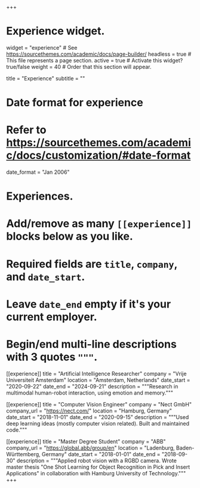 +++
# Experience widget.
widget = "experience"  # See https://sourcethemes.com/academic/docs/page-builder/
headless = true  # This file represents a page section.
active = true  # Activate this widget? true/false
weight = 40  # Order that this section will appear.

title = "Experience"
subtitle = ""

# Date format for experience
#   Refer to https://sourcethemes.com/academic/docs/customization/#date-format
date_format = "Jan 2006"

# Experiences.
#   Add/remove as many `[[experience]]` blocks below as you like.
#   Required fields are `title`, `company`, and `date_start`.
#   Leave `date_end` empty if it's your current employer.
#   Begin/end multi-line descriptions with 3 quotes `"""`.

[[experience]]
  title = "Artificial Intelligence Researcher"
  company = "Vrije Universiteit Amsterdam"
  location = "Amsterdam, Netherlands"
  date_start = "2020-09-22"
  date_end = "2024-09-21"
  description = """Research in multimodal human-robot interaction, using emotion and memory."""

[[experience]]
  title = "Computer Vision Engineer"
  company = "Nect GmbH"
  company_url = "https://nect.com/"
  location = "Hamburg, Germany"
  date_start = "2018-11-01"
  date_end = "2020-09-15"
  description = """Used deep learning ideas (mostly computer vision related). Built and maintained code."""


[[experience]]
  title = "Master Degree Student"
  company = "ABB"
  company_url = "https://global.abb/group/en"
  location = "Ladenburg, Baden-Württemberg, Germany"
  date_start = "2018-01-01"
  date_end = "2018-09-30"
  description = """Applied robot vision with a RGBD camera. Wrote master thesis "One Shot Learning for Object Recognition in Pick and Insert Applications" in collaboration with Hamburg University of Technology."""
+++
